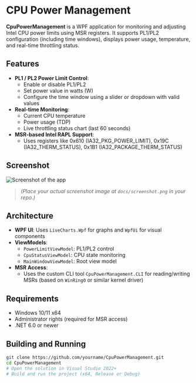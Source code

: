 # CPU Power Management

**CpuPowerManagement** is a WPF application for monitoring and adjusting Intel CPU power limits using MSR registers. It supports PL1/PL2 configuration (including time windows), displays power usage, temperature, and real-time throttling status.

## Features

- **PL1 / PL2 Power Limit Control**:
  - Enable or disable PL1/PL2
  - Set power value in watts (W)
  - Configure the time window using a slider or dropdown with valid values
- **Real-time Monitoring**:
  - Current CPU temperature
  - Power usage (TDP)
  - Live throttling status chart (last 60 seconds)
- **MSR-based Intel RAPL Support**:
  - Uses registers like 0x610 (IA32_PKG_POWER_LIMIT), 0x19C (IA32_THERM_STATUS), 0x1B1 (IA32_PACKAGE_THERM_STATUS)

## Screenshot

![Screenshot of the app](docs/screenshot.png)

> *(Place your actual screenshot image at `docs/screenshot.png` in your repo.)*

## Architecture

- **WPF UI**: Uses `LiveCharts.Wpf` for graphs and `WpfUi` for visual components
- **ViewModels**:
  - `PowerLimitViewModel`: PL1/PL2 control
  - `CpuStatusViewModel`: CPU state monitoring
  - `MainWindowViewModel`: Root view model
- **MSR Access**:
  - Uses the custom CLI tool `CpuPowerManagement.CLI` for reading/writing MSRs (based on `WinRing0` or similar kernel driver)

## Requirements

- Windows 10/11 x64
- Administrator rights (required for MSR access)
- .NET 6.0 or newer

## Building and Running

```bash
git clone https://github.com/yourname/CpuPowerManagement.git
cd CpuPowerManagement
# Open the solution in Visual Studio 2022+
# Build and run the project (x64, Release or Debug)
